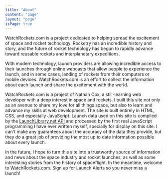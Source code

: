 ```yaml
---
title: "About"
content: "page"
layout: "page"
isPage: true
---			
```


WatchRockets.com is a project dedicated to helping spread the excitement of space and rocket technology. Rocketry has an incredible history and story, and the future of rocket technology has begun to rapidly advance toward reusable rockets and interplanetary expeditions.

With modern technology, launch providers are allowing incredible access to their launches through online webcasts that allow people to experience the launch, and in some cases, landing of rockets from their computers or mobile devices.  WatchRockets.com is an effort to collect the information about each launch and share the excitement with the world.

WatchRockets.com is a project of Nathan Cox, a still-learning web developer with a deep interest in space and rockets. I built this site not only as an avenue to share my love for all things space, but also to learn and advance my skills at web development.  The site is built entirely in HTML, CSS, and especially JavaScript. Launch data used on this site is compiled by the <a href="https://launchlibrary.net/" target="_blank">LaunchLibrary.net API</a> and processed by the first real JavaScript programming I have ever written myself, specially for display on this site. I can't make any guarantees about the accuracy of the data they provide, but they do a great job of providing the most up to date information possible about every launch.

In the future, I hope to turn this site into a trustworthy source of information and news about the space industry and rocket launches, as well as some interesting stories from the history of spaceflight.  In the meantime, welcome to WatchRockets.com.  Sign up for Launch Alerts so you never miss a launch!